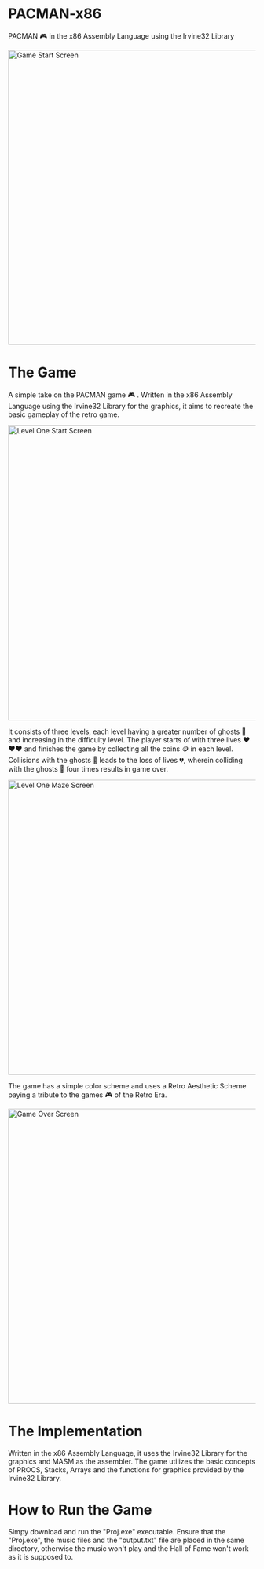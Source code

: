 # PACMAN-x86
PACMAN 🎮 in the x86 Assembly Language using the Irvine32 Library

<img src = "https://github.com/blueork/PACMAN-x86/assets/114741623/94d6b501-a248-453e-b8a0-31da08130957" alt = "Game Start Screen" width = "600"> 

# The Game
A simple take on the PACMAN game 🎮 . Written in the x86 Assembly Language using the Irvine32 Library for the graphics, it aims to recreate the basic gameplay of the retro game.

<img src = "https://github.com/blueork/PACMAN-x86/assets/114741623/fefd29ec-5735-4b86-a425-ce9c568f9666" alt = "Level One Start Screen" width = "600">

It consists of three levels, each level having a greater number of ghosts 👻 and increasing in the difficulty level. The player starts of with three lives ❤️❤️❤️ and finishes the game by collecting all the coins 🪙 in each level. Collisions with the ghosts 👻 leads to the loss of lives 💔, wherein colliding with the ghosts 👻 four times results in game over. 

<img src = "https://github.com/blueork/PACMAN-x86/assets/114741623/8ccc96c8-ce61-4b84-876e-100e58120473" alt = "Level One Maze Screen" width = "600">

The game has a simple color scheme and uses a Retro Aesthetic Scheme paying a tribute to the games 🎮 of the Retro Era. 

<img src = "https://github.com/blueork/PACMAN-x86/assets/114741623/0f9bae05-26fb-4b5f-a4dc-bae0bfaee2c1" alt = "Game Over Screen" width = "600">

# The Implementation
Written in the x86 Assembly Language, it uses the Irvine32 Library for the graphics and MASM as the assembler. The game utilizes the basic concepts of PROCS, Stacks, Arrays and the functions for graphics provided by the Irvine32 Library.   

# How to Run the Game
Simpy download and run the "Proj.exe" executable. Ensure that the "Proj.exe", the music files and the "output.txt" file are placed in the same directory, otherwise the music won't play and the Hall of Fame won't work as it is supposed to. 

